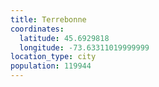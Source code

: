 ```yaml
---
title: Terrebonne
coordinates:
  latitude: 45.6929818
  longitude: -73.63311019999999
location_type: city
population: 119944
---
```

